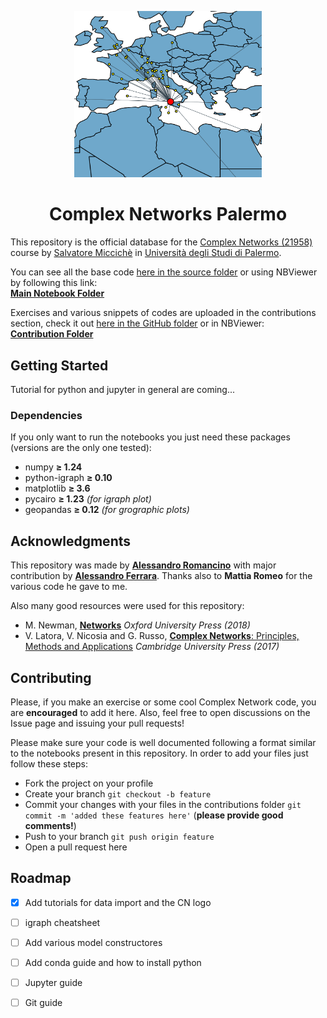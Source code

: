 <p align="center">
  <img src="images/cnpa_logo.png" width=300/>
  <h1 align="center">Complex Networks Palermo</h1>
</p>

This repository is the official database for the [Complex Networks (21958)](https://www.unipa.it/persone/docenti/m/salvatore.micciche/?pagina=insegnamento&idInsegnamento=155641&idCattedra=149802) course by [Salvatore Miccichè](https://www.unipa.it/persone/docenti/m/salvatore.micciche/) in [Università degli Studi di Palermo](https://www.unipa.it/).

You can see all the base code [here in the source folder](source/) or using NBViewer by following this link: \
[**Main Notebook Folder**](https://nbviewer.org/github/CNPalermo/complex-networks-palermo/tree/main/source)

Exercises and various snippets of codes are uploaded in the contributions section, check it out [here in the GitHub folder](source/) or in NBViewer: \
[**Contribution Folder**](https://nbviewer.org/github/CNPalermo/complex-networks-palermo/tree/main/contributions)

## Getting Started

Tutorial for python and jupyter in general are coming...

### Dependencies

If you only want to run the notebooks you just need these packages (versions are the only one tested):
- numpy **≥ 1.24**
- python-igraph **≥ 0.10**
- matplotlib **≥ 3.6**
- pycairo **≥ 1.23** _(for igraph plot)_
- geopandas **≥ 0.12** _(for grographic plots)_

## Acknowledgments

This repository was made by [**Alessandro Romancino**](https://github.com/alex180500) with major contribution by [**Alessandro Ferrara**](https://github.com/Pherrara). Thanks also to **Mattia Romeo** for the various code he gave to me.

Also many good resources were used for this repository:
- M. Newman, [**Networks**](https://doi.org/10.1093/oso/9780198805090.001.0001) _Oxford University Press (2018)_
- V. Latora, V. Nicosia and G. Russo, [**Complex Networks**: Principles, Methods and Applications](https://doi.org/10.1017/9781316216002) _Cambridge University Press (2017)_

## Contributing

Please, if you make an exercise or some cool Complex Network code, you are **encouraged** to add it here. Also, feel free to open discussions on the Issue page and issuing your pull requests!

Please make sure your code is well documented following a format similar to the notebooks present in this repository. In order to add your files just follow these steps:

- Fork the project on your profile
- Create your branch `git checkout -b feature`
- Commit your changes with your files in the contributions folder `git commit -m 'added these features here'` (**please provide good comments!**)
- Push to your branch `git push origin feature`
- Open a pull request here

## Roadmap

- [x] Add tutorials for data import and the CN logo
- [ ] igraph cheatsheet
- [ ] Add various model constructores
- [ ] Add conda guide and how to install python
- [ ] Jupyter guide
- [ ] Git guide





